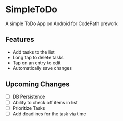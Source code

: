 # SimpleToDo
A simple ToDo App on Android for CodePath prework

## Features
* Add tasks to the list
* Long tap to delete tasks
* Tap on an entry to edit
* Automatically save changes

## Upcoming Changes
- [ ] DB Persistence
- [ ] Ability to check off items in list
- [ ] Prioritize Tasks
- [ ] Add deadlines for the task via time
